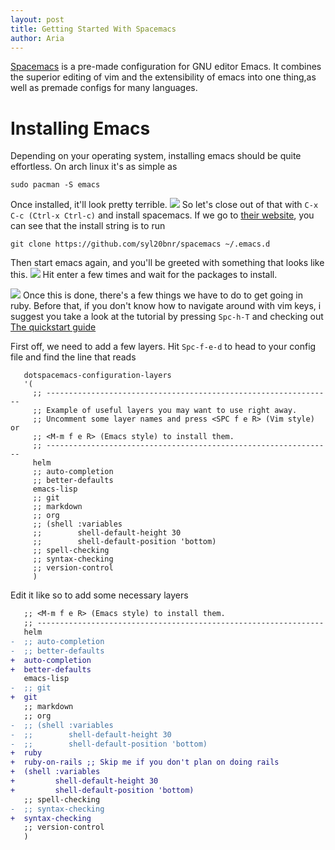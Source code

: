 ```yaml
---
layout: post
title: Getting Started With Spacemacs
author: Aria
---
```


[Spacemacs](http://spacemacs.org) is a pre-made configuration for GNU editor Emacs. It combines the superior editing of vim and the extensibility of emacs into one thing,as well as premade configs for many languages.

Installing Emacs
===================

Depending on your operating system, installing emacs should be quite effortless. On arch linux it's as simple as
```shell
sudo pacman -S emacs
```

Once installed, it'll look pretty terrible.
![]({{site.url}}/assets/getting-started-with-spacemacs/screenshot1.png)
So let's close out of that with `C-x C-c (Ctrl-x Ctrl-c)` and install spacemacs. If we go to [their website](http://spacemacs.org), you can see that the install string is to run
```shell
git clone https://github.com/syl20bnr/spacemacs ~/.emacs.d
```
Then start emacs again, and you'll be greeted with something that looks like this.
![]({{site.url}}/assets/getting-started-with-spacemacs/screenshot2.png)
Hit enter a few times and wait for the packages to install. 

![]({{site.url}}/assets/getting-started-with-spacemacs/screenshot3.png)
Once this is done, there's a few things we have to do to get going in ruby. Before that, if you don't know how to navigate around with vim keys, i suggest you take a look at the tutorial by pressing `Spc-h-T` and checking out [The quickstart guide](http://spacemacs.org/doc/QUICK_START.html)

First off, we need to add a few layers. Hit `Spc-f-e-d` to head to your config file and find the line that reads
```elisp
   dotspacemacs-configuration-layers
   '(
     ;; ----------------------------------------------------------------
     ;; Example of useful layers you may want to use right away.
     ;; Uncomment some layer names and press <SPC f e R> (Vim style) or
     ;; <M-m f e R> (Emacs style) to install them.
     ;; ----------------------------------------------------------------
     helm
     ;; auto-completion
     ;; better-defaults
     emacs-lisp
     ;; git
     ;; markdown
     ;; org
     ;; (shell :variables
     ;;        shell-default-height 30
     ;;        shell-default-position 'bottom)
     ;; spell-checking
     ;; syntax-checking
     ;; version-control
     )
```

Edit it like so to add some necessary layers
```diff
   ;; <M-m f e R> (Emacs style) to install them.
   ;; ----------------------------------------------------------------
   helm
-  ;; auto-completion
-  ;; better-defaults
+  auto-completion
+  better-defaults
   emacs-lisp
-  ;; git
+  git
   ;; markdown
   ;; org
-  ;; (shell :variables
-  ;;        shell-default-height 30
-  ;;        shell-default-position 'bottom)
+  ruby
+  ruby-on-rails ;; Skip me if you don't plan on doing rails
+  (shell :variables
+         shell-default-height 30
+         shell-default-position 'bottom)
   ;; spell-checking
-  ;; syntax-checking
+  syntax-checking
   ;; version-control
   )
```
